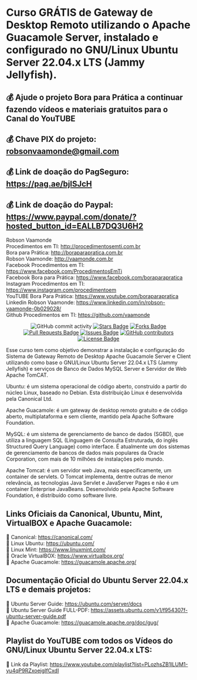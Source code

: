 # Curso GRÁTIS de Gateway de Desktop Remoto utilizando o Apache Guacamole Server, instalado e configurado no GNU/Linux Ubuntu Server 22.04.x LTS (Jammy Jellyfish).

## 💰 Ajude o projeto Bora para Prática a continuar fazendo vídeos e materiais gratuitos para o Canal do YouTUBE
## 💰 Chave PIX do projeto: robsonvaamonde@gmail.com
## 💰 Link de doação do PagSeguro: https://pag.ae/bjlSJcH
## 💰 Link de doação do Paypal: https://www.paypal.com/donate/?hosted_button_id=EALLB7DQ3U6H2

Robson Vaamonde<br>
Procedimentos em TI: http://procedimentosemti.com.br<br>
Bora para Prática: http://boraparapratica.com.br<br>
Robson Vaamonde: http://vaamonde.com.br<br>
Facebook Procedimentos em TI: https://www.facebook.com/ProcedimentosEmTi<br>
Facebook Bora para Prática: https://www.facebook.com/boraparapratica<br>
Instagram Procedimentos em TI: https://www.instagram.com/procedimentoem<br>
YouTUBE Bora Para Prática: https://www.youtube.com/boraparapratica<br>
Linkedin Robson Vaamonde: https://www.linkedin.com/in/robson-vaamonde-0b029028/<br>
Github Procedimentos em TI: https://github.com/vaamonde<br>

<div align="center">
<img alt="GitHub commit activity" src="https://img.shields.io/github/commit-activity/y/vaamonde/ocsinventory-ng?style=plastic">
<a href="https://github.com/vaamonde/ocsinventory-ng/stargazers"><img src="https://img.shields.io/github/stars/vaamonde/ocsinventory-ng" alt="Stars Badge"/></a>
<a href="https://github.com/vaamonde/ocsinventory-ng/network/members"><img src="https://img.shields.io/github/forks/vaamonde/ocsinventory-ng" alt="Forks Badge"/></a>
<a href="https://github.com/vaamonde/ocsinventory-ng/pulls"><img src="https://img.shields.io/github/issues-pr/vaamonde/ocsinventory-ng" alt="Pull Requests Badge"/></a>
<a href="https://github.com/vaamonde/ocsinventory-ng/issues"><img src="https://img.shields.io/github/issues/vaamonde/ocsinventory-ng" alt="Issues Badge"/></a>
<a href="https://github.com/vaamonde/ocsinventory-ng/graphs/contributors"><img alt="GitHub contributors" src="https://img.shields.io/github/contributors/vaamonde/ocsinventory-ng?color=2b9348"></a>
<a href="https://github.com/vaamonde/ocsinventory-ng/blob/master/LICENSE"><img src="https://img.shields.io/github/license/vaamonde/ocsinventory-ng?color=2b9348" alt="License Badge"/></a>
</div>

Esse curso tem como objetivo demonstrar a instalação e configuração do Sistema de Gateway Remoto de Desktop Apache Guacamole Server e Client utilizando como base o GNU/Linux Ubuntu Server 22.04.x LTS (Jammy Jellyfish) e serviços de Banco de Dados MySQL Server e Servidor de Web Apache TomCAT.

Ubuntu: é um sistema operacional de código aberto, construído a partir do núcleo Linux, baseado no Debian. Esta distribuição Linux é desenvolvida pela Canonical Ltd.

Apache Guacamole: é um gateway de desktop remoto gratuito e de código aberto, multiplataforma e sem cliente, mantido pela Apache Software Foundation.

MySQL: é um sistema de gerenciamento de banco de dados (SGBD), que utiliza a linguagem SQL (Linguagem de Consulta Estruturada, do inglês Structured Query Language) como interface. É atualmente um dos sistemas de gerenciamento de bancos de dados mais populares da Oracle Corporation, com mais de 10 milhões de instalações pelo mundo.

Apache Tomcat: é um servidor web Java, mais especificamente, um container de servlets. O Tomcat implementa, dentre outras de menor relevância, as tecnologias Java Servlet e JavaServer Pages e não é um container Enterprise JavaBeans. Desenvolvido pela Apache Software Foundation, é distribuído como software livre.

## **Links Oficiais da Canonical, Ubuntu, Mint, VirtualBOX e Apache Guacamole:**
🔴 Canonical: https://canonical.com/<br>
🔴 Linux Ubuntu: https://ubuntu.com/<br>
🔴 Linux Mint: https://www.linuxmint.com/<br>
🔴 Oracle VirtualBOX: https://www.virtualbox.org/<br>
🔴 Apache Guacamole: https://guacamole.apache.org/

## **Documentação Oficial do Ubuntu Server 22.04.x LTS e demais projetos:**
🔴 Ubuntu Server Guide: https://ubuntu.com/server/docs<br>
🔴 Ubuntu Server Guide FULL-PDF: https://assets.ubuntu.com/v1/f954307f-ubuntu-server-guide.pdf<br>
🔴 Apache Guacamole: https://guacamole.apache.org/doc/gug/

## **Playlist do YouTUBE com todos os Vídeos do GNU/Linux Ubuntu Server 22.04.x LTS:**
🔴 Link da Playlist: https://www.youtube.com/playlist?list=PLozhsZB1lLUM1-yu4qP9RZxoejgIfCxdI